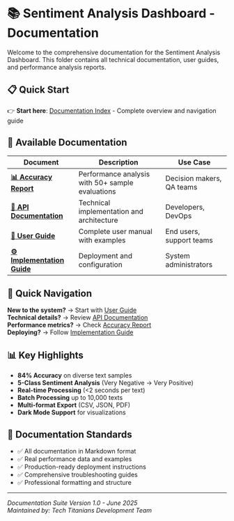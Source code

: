 # 📚 Sentiment Analysis Dashboard - Documentation

Welcome to the comprehensive documentation for the Sentiment Analysis Dashboard. This folder contains all technical documentation, user guides, and performance analysis reports.

## 📋 Quick Start

👉 **Start here**: [Documentation Index](DOCUMENTATION_INDEX.md) - Complete overview and navigation guide

## 📖 Available Documentation

| Document | Description | Use Case |
|----------|-------------|----------|
| **[📊 Accuracy Report](ACCURACY_REPORT.md)** | Performance analysis with 50+ sample evaluations | Decision makers, QA teams |
| **[🔧 API Documentation](API_DOCUMENTATION.md)** | Technical implementation and architecture | Developers, DevOps |
| **[👥 User Guide](USER_GUIDE.md)** | Complete user manual with examples | End users, support teams |
| **[⚙️ Implementation Guide](IMPLEMENTATION_GUIDE.md)** | Deployment and configuration | System administrators |

## 🚀 Quick Navigation

**New to the system?** → Start with [User Guide](USER_GUIDE.md)  
**Technical details?** → Review [API Documentation](API_DOCUMENTATION.md)  
**Performance metrics?** → Check [Accuracy Report](ACCURACY_REPORT.md)  
**Deploying?** → Follow [Implementation Guide](IMPLEMENTATION_GUIDE.md)

## 📊 Key Highlights

- **84% Accuracy** on diverse text samples
- **5-Class Sentiment Analysis** (Very Negative → Very Positive)  
- **Real-time Processing** (<2 seconds per text)
- **Batch Processing** up to 10,000 texts
- **Multi-format Export** (CSV, JSON, PDF)
- **Dark Mode Support** for visualizations

## 🎯 Documentation Standards

- ✅ All documentation in Markdown format
- ✅ Real performance data and examples
- ✅ Production-ready deployment instructions
- ✅ Comprehensive troubleshooting guides
- ✅ Professional formatting and structure

---

*Documentation Suite Version 1.0 - June 2025*  
*Maintained by: Tech Titanians Development Team* 